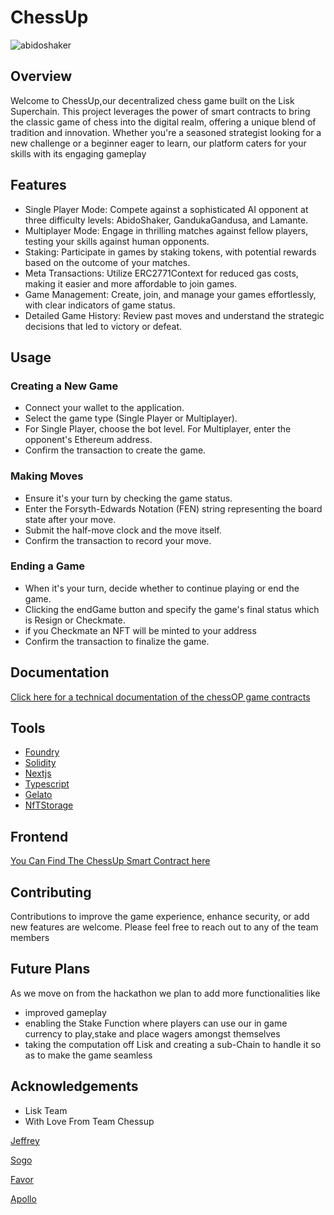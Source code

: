 # ChessUp

![abidoshaker](https://github.com/PhantomOz/chessop_contract/assets/90451195/57181d05-2d8d-45dc-8f81-72746555db4f)


## Overview
Welcome to ChessUp,our decentralized chess game built on the Lisk Superchain. This project leverages the power of smart contracts to bring the classic game of chess into the digital realm, offering a unique blend of tradition and innovation. Whether you're a seasoned strategist looking for a new challenge or a beginner eager to learn, our platform caters for your skills with its engaging gameplay
## Features

* Single Player Mode: Compete against a sophisticated AI opponent at three difficulty levels: AbidoShaker, GandukaGandusa, and Lamante.
* Multiplayer Mode: Engage in thrilling matches against fellow players, testing your skills against human opponents.
* Staking: Participate in games by staking tokens, with potential rewards based on the outcome of your matches.
* Meta Transactions: Utilize ERC2771Context for reduced gas costs, making it easier and more affordable to join games.
* Game Management: Create, join, and manage your games effortlessly, with clear indicators of game status.
* Detailed Game History: Review past moves and understand the strategic decisions that led to victory or defeat.
## Usage
### Creating a New Game

* Connect your wallet to the application.
* Select the game type (Single Player or Multiplayer).
* For Single Player, choose the bot level. For Multiplayer, enter the opponent's Ethereum address.
* Confirm the transaction to create the game.

### Making Moves

* Ensure it's your turn by checking the game status.
* Enter the Forsyth-Edwards Notation (FEN) string representing the board state after your move.
* Submit the half-move clock and the move itself.
* Confirm the transaction to record your move.

### Ending a Game

* When it's your turn, decide whether to continue playing or end the game.
* Clicking the endGame button and specify the game's final status which is Resign or Checkmate.
* if you Checkmate an NFT will be minted to your address
* Confirm the transaction to finalize the game.
  
## Documentation

[Click here for a technical documentation of the chessOP game contracts](https://app.gitbook.com/o/UagPAFrFmRae2kiEmzji/s/3qFkCFescvySAZg69DMV/)
  
## Tools
* [Foundry](https://book.getfoundry.sh/)
*  [Solidity](https://soliditylang.org/)
* [Nextjs](https://nextjs.org/)
* [Typescript](https://www.typescriptlang.org/)
* [Gelato](https://www.gelato.network/)
* [NfTStorage](https://nft.storage/)
  
## Frontend

[You Can Find The ChessUp Smart Contract here]([https://github.com/PhantomOz/chessop_contract]) 

  
## Contributing

Contributions to improve the game experience, enhance security, or add new features are welcome. Please feel free to reach out to any of the team members

## Future Plans

As we move on from the hackathon we plan to add more functionalities like
* improved gameplay
* enabling the Stake Function where players can use our in game currency to play,stake and place wagers amongst themselves
* taking the computation off Lisk and creating a sub-Chain to handle it so as to make the game seamless

## Acknowledgements

* Lisk Team
* With Love From Team Chessup 


[Jeffrey](https://github.com/JeffreyJoel) 

 [Sogo](https://github.com/sogobanwo)
 
 [Favor](https://github.com/PhantomOz)
 
[Apollo](https://github.com/Apolloelephen)
